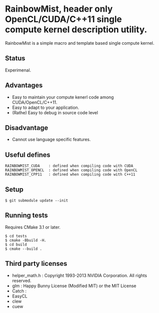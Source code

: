 # RainbowMist, header only OpenCL/CUDA/C++11 single compute kernel description utility.

RainbowMist is a simple macro and template based single compute kernel.

## Status

Experimenal.

## Advantages

* Easy to maintain your compute kenerl code among CUDA/OpenCL/C++11.
* Easy to adapt to your application.
* (Rathe) Easy to debug in source code level

## Disadvantage

* Cannot use language specific features.

## Useful defines

```
RAINBOWMIST_CUDA    : defined when compiling code with CUDA
RAINBOWMIST_OPENCL  : defined when compiling code with OpenCL
RAINBOWMIST_CPP11   : defined when compiling code with C++11
```


## Setup

```
$ git submodule update --init
```

## Running tests

Requires CMake 3.1 or later.

```
$ cd tests
$ cmake -Bbuild -H.
$ cd build
$ cmake --build .
```

## Third party licenses

* helper_math.h : Copyright 1993-2013 NVIDIA Corporation.  All rights reserved.
* glm : Happy Bunny License (Modified MIT) or the MIT License
* Catch : 
* EasyCL
* clew
* cuew

